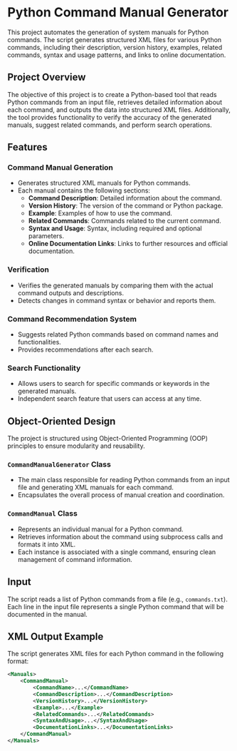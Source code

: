 # Python Command Manual Generator

This project automates the generation of system manuals for Python commands. The script generates structured XML files for various Python commands, including their description, version history, examples, related commands, syntax and usage patterns, and links to online documentation.

## Project Overview

The objective of this project is to create a Python-based tool that reads Python commands from an input file, retrieves detailed information about each command, and outputs the data into structured XML files. Additionally, the tool provides functionality to verify the accuracy of the generated manuals, suggest related commands, and perform search operations.

## Features

### Command Manual Generation
- Generates structured XML manuals for Python commands.
- Each manual contains the following sections:
  - **Command Description**: Detailed information about the command.
  - **Version History**: The version of the command or Python package.
  - **Example**: Examples of how to use the command.
  - **Related Commands**: Commands related to the current command.
  - **Syntax and Usage**: Syntax, including required and optional parameters.
  - **Online Documentation Links**: Links to further resources and official documentation.

### Verification
- Verifies the generated manuals by comparing them with the actual command outputs and descriptions.
- Detects changes in command syntax or behavior and reports them.

### Command Recommendation System
- Suggests related Python commands based on command names and functionalities.
- Provides recommendations after each search.

### Search Functionality
- Allows users to search for specific commands or keywords in the generated manuals.
- Independent search feature that users can access at any time.

## Object-Oriented Design

The project is structured using Object-Oriented Programming (OOP) principles to ensure modularity and reusability.

### `CommandManualGenerator` Class
- The main class responsible for reading Python commands from an input file and generating XML manuals for each command.
- Encapsulates the overall process of manual creation and coordination.

### `CommandManual` Class
- Represents an individual manual for a Python command.
- Retrieves information about the command using subprocess calls and formats it into XML.
- Each instance is associated with a single command, ensuring clean management of command information.

## Input

The script reads a list of Python commands from a file (e.g., `commands.txt`). Each line in the input file represents a single Python command that will be documented in the manual.

## XML Output Example

The script generates XML files for each Python command in the following format:

```xml
<Manuals>
    <CommandManual>
        <CommandName>...</CommandName>
        <CommandDescription>...</CommandDescription>
        <VersionHistory>...</VersionHistory>
        <Example>...</Example>
        <RelatedCommands>...</RelatedCommands>
        <SyntaxAndUsage>...</SyntaxAndUsage>
        <DocumentationLinks>...</DocumentationLinks>
    </CommandManual>
</Manuals>
